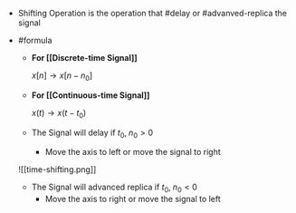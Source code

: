 - Shifting Operation is the operation that #delay or #advanved-replica the signal 

- #formula 

	- **For [[Discrete-time Signal]]**
	
	  $x[n] \to x[n - n_{0}]$ 
	  
	- **For [[Continuous-time Signal]]**
	  
	  $x(t) \to x(t - t_{0})$  

	
	- The Signal will delay if $t_{0}, \; n_{0} > 0$
		- Move the axis to left or move the signal to right
	
	![[time-shifting.png]]

	- The Signal will advanced replica if $t_{0}, \; n_{0} < 0$
		- Move the axis to right or move the signal to left

